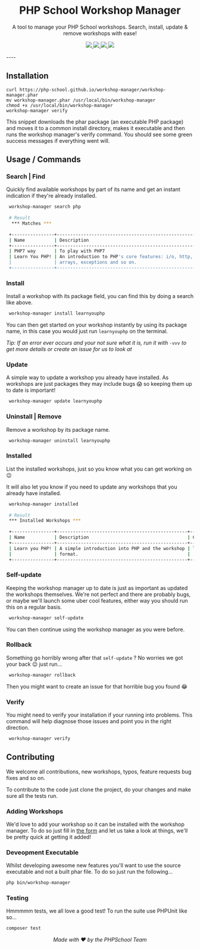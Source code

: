 <h1 align="center">PHP School Workshop Manager</h1>

<p align="center">
A tool to manage your PHP School workshops. Search, install, update & remove workshops with ease!
</p>

<p align="center">
<a href="https://travis-ci.org/php-school/workshop-manager">
    <img src="https://img.shields.io/travis/php-school/workshop-manager/master.svg?style=flat-square&label=Linux">
</a>
<a href="https://codecov.io/github/php-school/workshop-manager">
    <img src="https://img.shields.io/codecov/c/github/php-school/workshop-manager.svg?style=flat-square">
</a>
<a href="https://scrutinizer-ci.com/g/php-school/workshop-manager/">
    <img src="https://img.shields.io/scrutinizer/g/php-school/workshop-manager.svg?style=flat-square">
</a>
<a href="https://phpschool-team.slack.com/messages">
    <img src="https://phpschool.herokuapp.com/badge.svg">
</a>
</p>
----

## Installation

```
curl https://php-school.github.io/workshop-manager/workshop-manager.phar
mv workshop-manager.phar /usr/local/bin/workshop-manager
chmod +x /usr/local/bin/workshop-manager
workshop-manager verify
```

This snippet downloads the phar package (an executable PHP package) and moves it to a common install directory, makes it executable and then runs the workshop manager's verify command. You should see some green success messages if everything went will.


## Usage / Commands

### Search | Find

Quickly find available workshops by part of its name and get an instant indication if they're already installed.

```sh
 workshop-manager search php
 
 # Result
  *** Matches ***
 
 +----------------+----------------------------------------------------+-------------+-----------+----------+------------+
 | Name           | Description                                        | Code        | Type      | Level    | Installed? |
 +----------------+----------------------------------------------------+-------------+-----------+----------+------------+
 | PHP7 way       | To play with PHP7                                  | php7way     | Community |          |     ✘      |
 | Learn You PHP! | An introduction to PHP's core features: i/o, http, | learnyouphp | Core      |          |     ✘      |
 |                | arrays, exceptions and so on.                      |             |           |          |            |
 +----------------+----------------------------------------------------+-------------+-----------+----------+------------+

```

### Install

Install a workshop with its package field, you can find this by doing a search like above. 

```sh
 workshop-manager install learnyouphp
```

You can then get started on your workshop instantly by using its package name, in this case you would just run `learnyouphp` on the terminal. 

_*Tip:* If an error ever occurs and your not sure what it is, run it with `-vvv` to get more details or create an issue for us to look at_

### Update

A simple way to update a workshop you already have installed. As workshops are just packages they may include bugs :scream: so keeping them up to date is important!

```sh
 workshop-manager update learnyouphp
```

### Uninstall | Remove

Remove a workshop by its package name.

```sh
 workshop-manager uninstall learnyouphp
```

### Installed

List the installed workshops, just so you know what you can get working on :wink:

It will also let you know if you need to update any workshops that you already have installed.

```sh
 workshop-manager installed
 
 # Result
 *** Installed Workshops ***
 
 +----------------+-------------------------------------------------+-------------+-----------+---------+------------------------+
 | Name           | Description                                     | Code        | Type      | Version | New version available? |
 +----------------+-------------------------------------------------+-------------+-----------+---------+------------------------+
 | Learn you PHP! | A simple introduction into PHP and the workshop | learnyouphp | Community | 0.3.1   | Nope!                  |
 |                | format.                                         |             |           |         |                        |
 +----------------+-------------------------------------------------+-------------+-----------+---------+------------------------+
```

### Self-update

Keeping the workshop manager up to date is just as important as updated the workshops themselves. We're not perfect and there are probably bugs, or maybe we'll launch some uber cool features, either way you should run this on a regular basis.

```sh
 workshop-manager self-update
```

You can then continue using the workshop manager as you were before.

### Rollback

Something go horribly wrong after that `self-update` ? No worries we got your back :wink: just run...

```sh
 workshop-manager rollback
```

Then you might want to create an issue for that horrible bug you found :joy:

### Verify

You might need to verify your installation if your running into problems. This command will help diagnose those issues and point you in the right direction. 

```sh 
 workshop-manager verify
```

## Contributing

We welcome all contributions, new workshops, typos, feature requests bug fixes and so on. 

To contribute to the code just clone the project, do your changes and make sure all the tests run.

### Adding Workshops

We'd love to add your workshop so it can be installed with the workshop manager. To do so just fill in [the form](https://phpschool.io/submit) and let us take a look at things, we'll be pretty quick at getting it added!


### Deveopment Executable

Whilst developing awesome new features you'll want to use the source executable and not a built phar file. To do so just run the following...

```sh
php bin/workshop-manager
```

### Testing

Hmmmmm tests, we all love a good test! To run the suite use PHPUnit like so... 

```sh
composer test
```

_<p align="center">Made with :heart: by the PHPSchool Team</p>_
